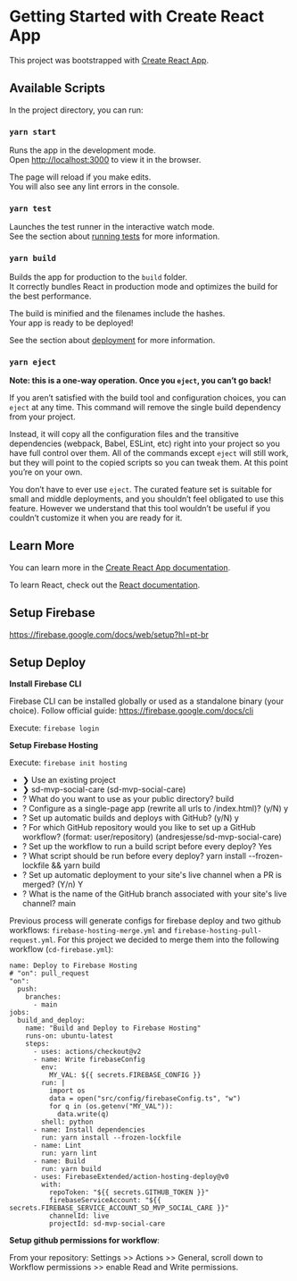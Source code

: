 # Getting Started with Create React App

This project was bootstrapped with [Create React App](https://github.com/facebook/create-react-app).

## Available Scripts

In the project directory, you can run:

### `yarn start`

Runs the app in the development mode.\
Open [http://localhost:3000](http://localhost:3000) to view it in the browser.

The page will reload if you make edits.\
You will also see any lint errors in the console.

### `yarn test`

Launches the test runner in the interactive watch mode.\
See the section about [running tests](https://facebook.github.io/create-react-app/docs/running-tests) for more information.

### `yarn build`

Builds the app for production to the `build` folder.\
It correctly bundles React in production mode and optimizes the build for the best performance.

The build is minified and the filenames include the hashes.\
Your app is ready to be deployed!

See the section about [deployment](https://facebook.github.io/create-react-app/docs/deployment) for more information.

### `yarn eject`

**Note: this is a one-way operation. Once you `eject`, you can’t go back!**

If you aren’t satisfied with the build tool and configuration choices, you can `eject` at any time. This command will remove the single build dependency from your project.

Instead, it will copy all the configuration files and the transitive dependencies (webpack, Babel, ESLint, etc) right into your project so you have full control over them. All of the commands except `eject` will still work, but they will point to the copied scripts so you can tweak them. At this point you’re on your own.

You don’t have to ever use `eject`. The curated feature set is suitable for small and middle deployments, and you shouldn’t feel obligated to use this feature. However we understand that this tool wouldn’t be useful if you couldn’t customize it when you are ready for it.

## Learn More

You can learn more in the [Create React App documentation](https://facebook.github.io/create-react-app/docs/getting-started).

To learn React, check out the [React documentation](https://reactjs.org/).

## Setup Firebase

https://firebase.google.com/docs/web/setup?hl=pt-br

## Setup Deploy

**Install Firebase CLI**

Firebase CLI can be installed globally or used as a standalone binary (your choice). Follow official guide: https://firebase.google.com/docs/cli

Execute: `firebase login`

**Setup Firebase Hosting**

Execute: `firebase init hosting`

- ❯ Use an existing project
- ❯ sd-mvp-social-care (sd-mvp-social-care)
- ? What do you want to use as your public directory? build
- ? Configure as a single-page app (rewrite all urls to /index.html)? (y/N) y
- ? Set up automatic builds and deploys with GitHub? (y/N) y
- ? For which GitHub repository would you like to set up a GitHub workflow? (format:
  user/repository) (andresjesse/sd-mvp-social-care)
- ? Set up the workflow to run a build script before every deploy? Yes
- ? What script should be run before every deploy? yarn install --frozen-lockfile && yarn build
- ? Set up automatic deployment to your site's live channel when a PR is merged? (Y/n) Y
- ? What is the name of the GitHub branch associated with your site's live channel? main

Previous process will generate configs for firebase deploy and two github workflows: `firebase-hosting-merge.yml` and `firebase-hosting-pull-request.yml`. For this project we decided to merge them into the following workflow (`cd-firebase.yml`):

```
name: Deploy to Firebase Hosting
# "on": pull_request
"on":
  push:
    branches:
      - main
jobs:
  build_and_deploy:
    name: "Build and Deploy to Firebase Hosting"
    runs-on: ubuntu-latest
    steps:
      - uses: actions/checkout@v2
      - name: Write firebaseConfig
        env:
          MY_VAL: ${{ secrets.FIREBASE_CONFIG }}
        run: |
          import os
          data = open("src/config/firebaseConfig.ts", "w")
          for q in (os.getenv("MY_VAL")):
            data.write(q)
        shell: python
      - name: Install dependencies
        run: yarn install --frozen-lockfile
      - name: Lint
        run: yarn lint
      - name: Build
        run: yarn build
      - uses: FirebaseExtended/action-hosting-deploy@v0
        with:
          repoToken: "${{ secrets.GITHUB_TOKEN }}"
          firebaseServiceAccount: "${{ secrets.FIREBASE_SERVICE_ACCOUNT_SD_MVP_SOCIAL_CARE }}"
          channelId: live
          projectId: sd-mvp-social-care
```

**Setup github permissions for workflow**:

From your repository: Settings >> Actions >> General, scroll down to Workflow permissions >> enable Read and Write permissions.
